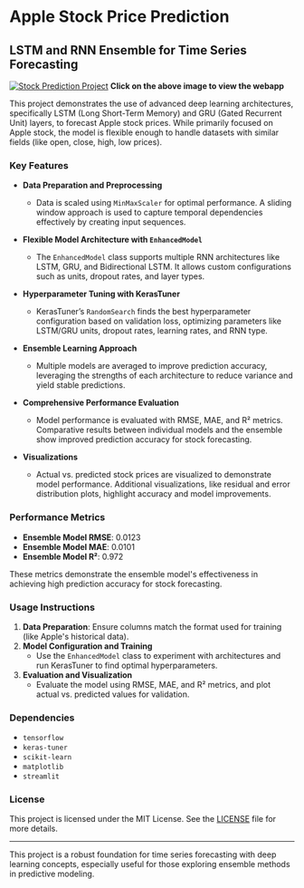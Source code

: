# Apple Stock Price Prediction  
## LSTM and RNN Ensemble for Time Series Forecasting

[![Stock Prediction Project](https://github.com/Pranaykarvi/StockMarketPrediction/blob/main/Stock_MARKET_PREDICTION/Screenshot%202024-11-07%20182051.png)](https://apple-stock-prediction-pranaykarvi.streamlit.app/)
**Click on the above image to view the webapp**

This project demonstrates the use of advanced deep learning architectures, specifically LSTM (Long Short-Term Memory) and GRU (Gated Recurrent Unit) layers, to forecast Apple stock prices. While primarily focused on Apple stock, the model is flexible enough to handle datasets with similar fields (like open, close, high, low prices).

### Key Features
- **Data Preparation and Preprocessing**  
  - Data is scaled using `MinMaxScaler` for optimal performance. A sliding window approach is used to capture temporal dependencies effectively by creating input sequences.

- **Flexible Model Architecture with `EnhancedModel`**  
  - The `EnhancedModel` class supports multiple RNN architectures like LSTM, GRU, and Bidirectional LSTM. It allows custom configurations such as units, dropout rates, and layer types.

- **Hyperparameter Tuning with KerasTuner**  
  - KerasTuner’s `RandomSearch` finds the best hyperparameter configuration based on validation loss, optimizing parameters like LSTM/GRU units, dropout rates, learning rates, and RNN type.

- **Ensemble Learning Approach**  
  - Multiple models are averaged to improve prediction accuracy, leveraging the strengths of each architecture to reduce variance and yield stable predictions.

- **Comprehensive Performance Evaluation**  
  - Model performance is evaluated with RMSE, MAE, and R² metrics. Comparative results between individual models and the ensemble show improved prediction accuracy for stock forecasting.

- **Visualizations**  
  - Actual vs. predicted stock prices are visualized to demonstrate model performance. Additional visualizations, like residual and error distribution plots, highlight accuracy and model improvements.

### Performance Metrics
- **Ensemble Model RMSE**: 0.0123
- **Ensemble Model MAE**: 0.0101
- **Ensemble Model R²**: 0.972

These metrics demonstrate the ensemble model's effectiveness in achieving high prediction accuracy for stock forecasting.

### Usage Instructions
1. **Data Preparation**: Ensure columns match the format used for training (like Apple's historical data).
2. **Model Configuration and Training**  
   - Use the `EnhancedModel` class to experiment with architectures and run KerasTuner to find optimal hyperparameters.
3. **Evaluation and Visualization**  
   - Evaluate the model using RMSE, MAE, and R² metrics, and plot actual vs. predicted values for validation.

### Dependencies
- `tensorflow`
- `keras-tuner`
- `scikit-learn`
- `matplotlib`
- `streamlit`

### License
This project is licensed under the MIT License. See the [LICENSE](LICENSE) file for more details.

---

This project is a robust foundation for time series forecasting with deep learning concepts, especially useful for those exploring ensemble methods in predictive modeling.



